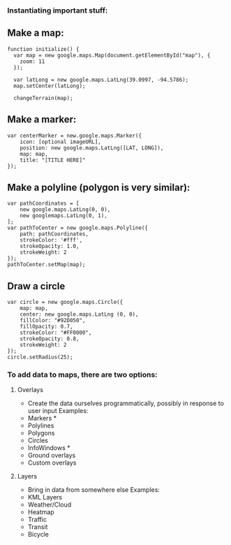 <h3>Instantiating important stuff:</h3>

<h2>Make a map:</h2>

~~~~
function initialize() {
  var map = new google.maps.Map(document.getElementById("map"), {
    zoom: 11
  });

  var latLong = new google.maps.LatLng(39.0997, -94.5786);
  map.setCenter(latLong);

  changeTerrain(map);
~~~~

<h2>Make a marker:</h2>

~~~~
var centerMarker = new.google.maps.Marker({
    icon: [optional imageURL],
    position: new google.maps.LatLng([LAT, LONG]),
    map: map,
    title: "[TITLE HERE]"
});
~~~~

<h2>Make a polyline (polygon is very similar):</h2>

~~~~
var pathCoordinates = [
    new google.maps.LatLng(0, 0),
    new googlemaps.LatLng(0, 1),
];
var pathToCenter = new google.maps.Polyline({
    path: pathCoordinates,
    strokeColor: '#fff',
    strokeOpacity: 1.0,
    strokeWeight: 2
});
pathToCenter.setMap(map);
~~~~

<h2>Draw a circle</h2>

~~~~
var circle = new google.maps.Circle({
    map: map,
    center: new google.maps.LatLng (0, 0),
    fillColor: "#92D050",
    fillOpacity: 0.7,
    strokeColor: "#FF0000",
    strokeOpacity: 0.8,
    strokeWeight: 2
});
circle.setRadius(25);
~~~~

<h3>To add data to maps, there are two options:</h3>

1. Overlays
    - Create the data ourselves programmatically, possibly in response to user input
    Examples:
    - Markers *
    - Polylines
    - Polygons
    - Circles
    - InfoWindows *
    - Ground overlays
    - Custom overlays

2. Layers
    - Bring in data from somewhere else
    Examples:
    - KML Layers
    - Weather/Cloud
    - Heatmap
    - Traffic
    - Transit
    - Bicycle


